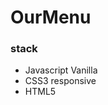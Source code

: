 # OurMenu
<h3> <strong> stack </strong> </h3>
<ul>
 <li> Javascript Vanilla </li>
 <li> CSS3 responsive </li>
 <li> HTML5 </li>
</ul>  
